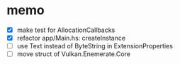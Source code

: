 memo
====

* [x] make test for AllocationCallbacks
* [x] refactor app/Main.hs: createInstance
* [ ] use Text instead of ByteString in ExtensionProperties
* [ ] move struct of Vulkan.Enemerate.Core

